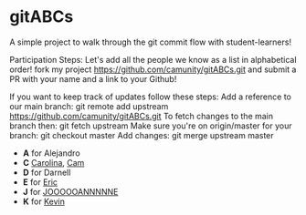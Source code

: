 # gitABCs
A simple project to walk through the git commit flow with student-learners!

Participation Steps: 
Let's add all the people we know as a list in alphabetical order!
fork my project https://github.com/camunity/gitABCs.git and submit a PR with your name and a link to your Github! 

If you want to keep track of updates follow these steps:
Add a reference to our main branch: git remote add upstream https://github.com/camunity/gitABCs.git
To fetch changes to the main branch then: git fetch upstream 
Make sure you're on origin/master for your branch: git checkout master
Add changes: git merge upstream master 

* **A** for Alejandro
* **C** [Carolina](https://github.com/crestrepo12), [Cam](https://github.com/camunity)
* **D** for Darnell 
* **E** for [Eric](https://github.com/husheric)
* **J** for [JOOOOOANNNNNE](https://media.giphy.com/media/n9dkax2Z0eCTC/giphy.gif) 
* **K** for [Kevin](https://github.com/kevina101)


